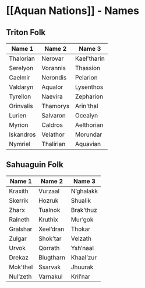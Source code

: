 # [[Aquan Nations]] - Names
## Triton Folk
|Name 1|Name 2|Name 3|
|---|---|---|
|Thalorian|Nerovar|Kael'tharin|
|Serelyon|Vorannis|Thassion|
|Caelmir|Nerondis|Pelarion|
|Valdaryn|Aqualor|Lysenthos|
|Tyrellon|Naevira|Zepharion|
|Orinvalis|Thamorys|Arin'thal|
|Lurien|Salvaron|Ocealyn|
|Myrion|Caldros|Aelthorian|
|Iskandros|Velathor|Morundar|
|Nymriel|Thalirian|Aquavian|
## Sahuaguin Folk
| Name 1   | Name 2    | Name 3    |
| -------- | --------- | --------- |
| Kraxith  | Vurzaal   | N’ghalakk |
| Skerrik  | Hozruk    | Shualik   |
| Zharx    | Tualnok   | Brak’thuz |
| Ralneth  | Kruthix   | Mur’gok   |
| Gralshar | Xeel’dran | Thokar    |
| Zulgar   | Shok’tar  | Velzath   |
| Urvok    | Qorrath   | Ysh’naal  |
| Drekaz   | Blugtharn | Khaal’zur |
| Mok’thel | Ssarvak   | Jhuurak   |
| Nul’zeth | Varnakul  | Kril’nar  |
